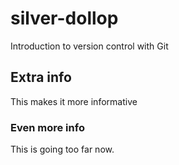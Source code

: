 # silver-dollop
Introduction to version control with Git

## Extra info
This makes it more informative

### Even more info
This is going too far now.

